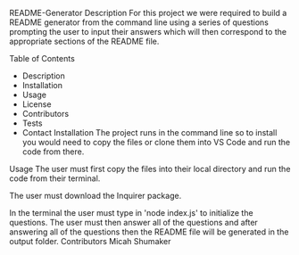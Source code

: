 README-Generator
Description
For this project we were required to build a README generator from the command line using a series of questions prompting the user to input their answers which will then correspond to the appropriate sections of the README file.

Table of Contents
* Description
* Installation
* Usage
* License
* Contributors
* Tests
* Contact
Installation
The project runs in the command line so to install you would need to copy the files or clone them into VS Code and run the code from there.

Usage
The user must first copy the files into their local directory and run the code from their terminal.

The user must download the Inquirer package.

In the terminal the user must type in 'node index.js' to initialize the questions. The user must then answer all of the questions and after answering all of the questions then the README file will be generated in the output folder.
Contributors
Micah Shumaker